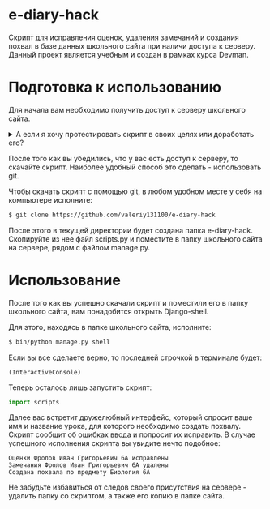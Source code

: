 # e-diary-hack
Скрипт для исправления оценок, удаления замечаний и создания похвал в базе данных школьного сайта при наличи доступа к серверу. Данный проект является учебным и создан в рамках курса Devman.

# Подготовка к использованию
Для начала вам необходимо получить доступ к серверу школьного сайта.
<details>
  <summary>А если я хочу протестировать скрипт в своих целях или доработать его?</summary>
Разверните локальную копию сайта школы по инструкции в <a href=https://github.com/devmanorg/e-diary/tree/master>репозитории</a>.

Не забудьте наполнить пустую базу данных - для корректной работы понадобятся данные.
</details>

После того как вы убедились, что у вас есть доступ к серверу, то скачайте скрипт. Наиболее удобный способ это сделать - использовать git.

Чтобы скачать скрипт с помощью git, в любом удобном месте у себя на компьютере исполните:
```bash
$ git clone https://github.com/valeriy131100/e-diary-hack
```

После этого в текущей директории будет создана папка e-diary-hack. Скопируйте из нее файл scripts.py и поместите в папку школьного сайта на сервере, рядом с файлом manage.py.

# Использование
После того как вы успешно скачали скрипт и поместили его в папку школьного сайта, вам понадобится открыть Django-shell. 

Для этого, находясь в папке школьного сайта, исполните:
```bash
$ bin/python manage.py shell
```

Если вы все сделаете верно, то последней строчкой в терминале будет:
```text
(InteractiveConsole)
```

Теперь осталось лишь запустить скрипт:
```python
import scripts
```

Далее вас встретит дружелюбный интерфейс, который спросит ваше имя и название урока, для которого необходимо создать похвалу. Скрипт сообщит об ошибках ввода и попросит их исправить. В случае успешного исполнения скрипта вы увидите нечто подобное:
```text
Оценки Фролов Иван Григорьевич 6А исправлены
Замечания Фролов Иван Григорьевич 6А удалены
Создана похвала по предмету Биология 6А
```

Не забудьте избавиться от следов своего присутствия на сервере - удалить папку со скриптом, а также его копию в папке сайта.